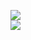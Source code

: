 [![](https://img.shields.io/badge/Made%20With-Github%20Spray-lightgrey.svg?style=for-the-badge&logo=github)](https://github.com/Annihil/github-spray#3042)  
[![](https://i.imgur.com/2DrTn0Z.gif)](https://github.com/Annihil/github-spray)